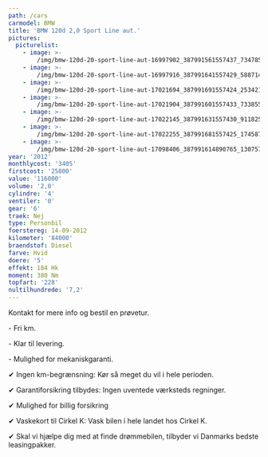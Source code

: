 ```yaml
---
path: /cars
carmodel: BMW
title: 'BMW 120d 2,0 Sport Line aut.'
pictures:
  picturelist:
    - image: >-
        /img/bmw-120d-20-sport-line-aut-16997902_387991561557437_7347857504659259051_n.jpg
    - image: >-
        /img/bmw-120d-20-sport-line-aut-16997916_387991641557429_588714766483908079_n.jpg
    - image: >-
        /img/bmw-120d-20-sport-line-aut-17021694_387991691557424_2534218375592081846_n.jpg
    - image: >-
        /img/bmw-120d-20-sport-line-aut-17021904_387991601557433_7338551249683368474_n.jpg
    - image: >-
        /img/bmw-120d-20-sport-line-aut-17022145_387991631557430_9118252897495664174_n.jpg
    - image: >-
        /img/bmw-120d-20-sport-line-aut-17022255_387991681557425_1745874168908861017_n.jpg
    - image: >-
        /img/bmw-120d-20-sport-line-aut-17098406_387991614890765_1307572568620579490_n.jpg
year: '2012'
monthlycost: '3405'
firstcost: '25000'
value: '116000'
volume: '2,0'
cylindre: '4'
ventiler: '0'
gear: '6'
traek: Nej
type: Personbil
foerstereg: 14-09-2012
kilometer: '84000'
braendstof: Diesel
farve: Hvid
doere: '5'
effekt: 184 Hk
moment: 380 Nm
topfart: '228'
nultilhundrede: '7,2'
---
```

Kontakt for mere info og bestil en prøvetur.

\- Fri km. 

\- Klar til levering.

\- Mulighed for mekaniskgaranti.

 ✔ Ingen km-begrænsning: Kør så meget du vil i hele perioden.

 ✔ Garantiforsikring tilbydes: Ingen uventede værksteds regninger.

 ✔ Mulighed for billig forsikring 

 ✔ Vaskekort til Cirkel K: Vask bilen i hele landet hos Cirkel K.

 ✔ Skal vi hjælpe dig med at finde drømmebilen, tilbyder vi Danmarks bedste leasingpakker.
